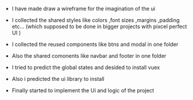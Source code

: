 * I have made draw a wireframe for the imagination of the ui
* I collected the shared styles like colors ,font sizes ,margins ,padding etc... (which supposed to be done in bigger projects with pixcel perfect UI )
* I collected the reused components like btns and modal in one folder
* Also the shared comonents like navbar and footer in one folder
* I tried to predict the global states and desided to install vuex
* Also i predicted the ui library to install

* Finally started to implement the Ui and logic of the project
